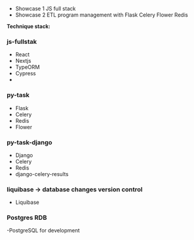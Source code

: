  - Showcase 1 JS full stack<br>
 - Showcase 2 ETL program management with Flask Celery Flower Redis

**Technique stack:**

### js-fullstak
- React
- Nextjs
- TypeORM
- Cypress
- 
### py-task
- Flask
- Celery
- Redis
- Flower

### py-task-django
- Django
- Celery
- Redis
- django-celery-results

### liquibase -> database changes version control
- Liquibase

### Postgres RDB
-PostgreSQL for development


